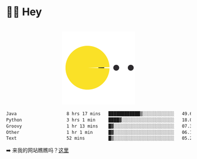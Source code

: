 
# 👋🏻 Hey
<div align="center">
	<br>
	<img src="https://raw.githubusercontent.com/Aniket965/Aniket965/master/pacman.svg?sanitize=true" width="200" height="200">
	<br>
</div>

<!--START_SECTION:waka-->

```txt
Java                   8 hrs 17 mins   ████████████▒░░░░░░░░░░░░   49.61 %
Python                 3 hrs 1 min     ████▓░░░░░░░░░░░░░░░░░░░░   18.06 %
Groovy                 1 hr 13 mins    █▓░░░░░░░░░░░░░░░░░░░░░░░   07.32 %
Other                  1 hr 1 min      █▓░░░░░░░░░░░░░░░░░░░░░░░   06.15 %
Text                   52 mins         █▒░░░░░░░░░░░░░░░░░░░░░░░   05.28 %
```

<!--END_SECTION:waka-->

 ➡️  来我的网站瞧瞧吗？[这里](https://www.shaolongfei.com)

